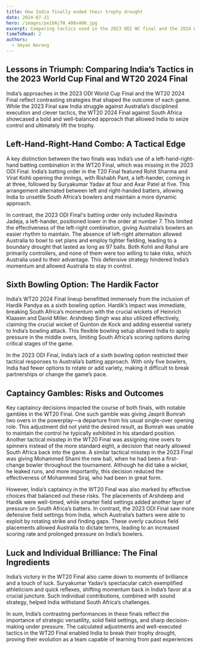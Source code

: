 ```yaml
---
title: How India finally ended their trophy drought
date: 2024-07-31
hero: /images/pe10AjTW_400x400.jpg
excerpt: Comparing tactics used in the 2023 ODI WC final and the 2024 World T20 final
timeToRead: 2
authors:
  - Smyan Narang
---
```


<style>
  img {
    max-width: 100%;
    height: auto;
    display: block;
    margin: 0 auto;
  }
</style>





## Lessons in Triumph: Comparing India’s Tactics in the 2023 World Cup Final and WT20 2024 Final

India’s approaches in the 2023 ODI World Cup Final and the WT20 2024 Final reflect contrasting strategies that shaped the outcome of each game. While the 2023 Final saw India struggle against Australia’s disciplined execution and clever tactics, the WT20 2024 Final against South Africa showcased a bold and well-balanced approach that allowed India to seize control and ultimately lift the trophy.

## Left-Hand-Right-Hand Combo: A Tactical Edge

A key distinction between the two finals was India’s use of a left-hand-right-hand batting combination in the WT20 Final, which was missing in the 2023 ODI Final. India’s batting order in the T20 Final featured Rohit Sharma and Virat Kohli opening the innings, with Rishabh Pant, a left-hander, coming in at three, followed by Suryakumar Yadav at four and Axar Patel at five. This arrangement alternated between left and right-handed batters, allowing India to unsettle South Africa’s bowlers and maintain a more dynamic approach.

In contrast, the 2023 ODI Final's batting order only included Ravindra Jadeja, a left-hander, positioned lower in the order at number 7. This limited the effectiveness of the left-right combination, giving Australia’s bowlers an easier rhythm to maintain. The absence of left-right alternation allowed Australia to bowl to set plans and employ tighter fielding, leading to a boundary drought that lasted as long as 97 balls. Both Kohli and Rahul are primarily controllers, and none of them were too willing to take risks, which Australia used to their advantage. This defensive strategy hindered India’s momentum and allowed Australia to stay in control.

## Sixth Bowling Option: The Hardik Factor

India’s WT20 2024 Final lineup benefitted immensely from the inclusion of Hardik Pandya as a sixth bowling option. Hardik’s impact was immediate, breaking South Africa’s momentum with the crucial wickets of Heinrich Klaasen and David Miller. Arshdeep Singh was also utilized effectively, claiming the crucial wicket of Quinton de Kock and adding essential variety to India’s bowling attack. This flexible bowling setup allowed India to apply pressure in the middle overs, limiting South Africa’s scoring options during critical stages of the game.

In the 2023 ODI Final, India’s lack of a sixth bowling option restricted their tactical responses to Australia’s batting approach. With only five bowlers, India had fewer options to rotate or add variety, making it difficult to break partnerships or change the game’s pace.

## Captaincy Gambles: Risks and Outcomes

Key captaincy decisions impacted the course of both finals, with notable gambles in the WT20 Final. One such gamble was giving Jasprit Bumrah two overs in the powerplay—a departure from his usual single-over opening role. This adjustment did not yield the desired result, as Bumrah was unable to maintain the control he typically exhibited in his standard position. Another tactical misstep in the WT20 Final was assigning nine overs to spinners instead of the more standard eight, a decision that nearly allowed South Africa back into the game. A similar tactical misstep in the 2023 Final was giving Mohammed Shami the new ball, when he had been a first-change bowler throughout the tournament. Although he did take a wicket, he leaked runs, and more importantly, this decision reduced the effectiveness of Mohammed Siraj, who had been in great form.

However, India’s captaincy in the WT20 Final was also marked by effective choices that balanced out these risks. The placements of Arshdeep and Hardik were well-timed, while smarter field settings added another layer of pressure on South Africa’s batters. In contrast, the 2023 ODI Final saw more defensive field settings from India, which Australia’s batters were able to exploit by rotating strike and finding gaps. These overly cautious field placements allowed Australia to dictate terms, leading to an increased scoring rate and prolonged pressure on India’s bowlers.

## Luck and Individual Brilliance: The Final Ingredients

India’s victory in the WT20 Final also came down to moments of brilliance and a touch of luck. Suryakumar Yadav’s spectacular catch exemplified athleticism and quick reflexes, shifting momentum back in India’s favor at a crucial juncture. Such individual contributions, combined with sound strategy, helped India withstand South Africa’s challenges.

In sum, India’s contrasting performances in these finals reflect the importance of strategic versatility, solid field settings, and sharp decision-making under pressure. The calculated adjustments and well-executed tactics in the WT20 Final enabled India to break their trophy drought, proving their evolution as a team capable of learning from past experiences
